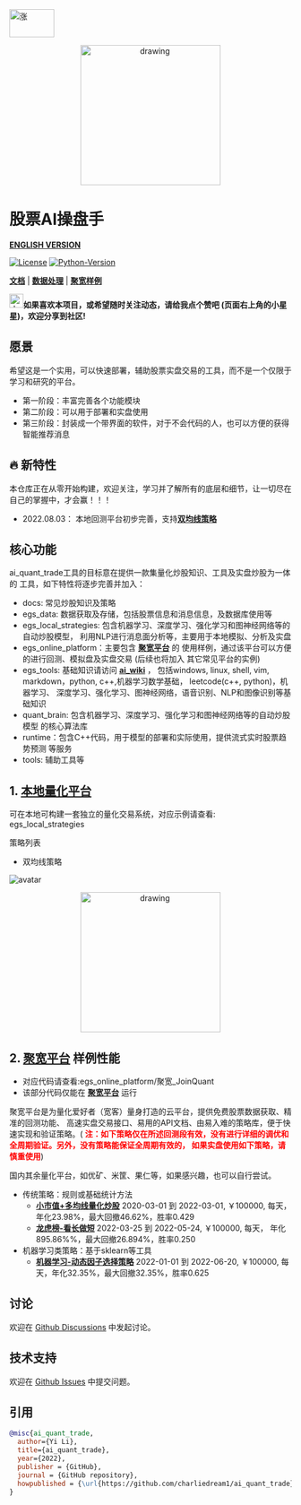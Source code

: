 <img height="50" src="https://github.com/charliedream1/ai_quant_trade/tree/master/img涨.jpeg" title="涨" width="80"/>

<p align="center">
  <img src="https://github.com/charliedream1/ai_quant_trade/tree/master/img涨.jpeg" alt="drawing" width="250"/>
</p>

# 股票AI操盘手  

[**ENGLISH VERSION**](https://github.com/charliedream1/ai_quant_trade/blob/master/README_EN.md)

[![License](https://img.shields.io/badge/License-Apache%202.0-brightgreen.svg)](https://opensource.org/licenses/Apache-2.0)
[![Python-Version](https://img.shields.io/badge/Python-3.8-brightgreen)](https://github.com/charliedream1/ai_quant_trade)

[**文档**](https://github.com/charliedream1/ai_quant_trade/tree/master/docs)
| [**数据处理**](https://github.com/charliedream1/ai_quant_trade/tree/master/egs_data)
| [**聚宽样例**](https://github.com/charliedream1/ai_quant_trade/tree/master/egs_%E8%81%9A%E5%AE%BD)

<img src="https://github.blog/wp-content/uploads/2020/09/github-stars-logo_Color.png" alt="drawing" width="25"/>**如果喜欢本项目，或希望随时关注动态，请给我点个赞吧 (页面右上角的小星星)，欢迎分享到社区!**

## 愿景
希望这是一个实用，可以快速部署，辅助股票实盘交易的工具，而不是一个仅限于学习和研究的平台。
- 第一阶段：丰富完善各个功能模块
- 第二阶段：可以用于部署和实盘使用
- 第三阶段：封装成一个带界面的软件，对于不会代码的人，也可以方便的获得智能推荐消息

## :fire: 新特性
本仓库正在从零开始构建，欢迎关注，学习并了解所有的底层和细节，让一切尽在自己的掌握中，才会赢！！！

* 2022.08.03： 本地回测平台初步完善，支持[**双均线策略**](https://github.com/charliedream1/ai_quant_trade/tree/master/egs_local_strategies/rules/double_ma)

## 核心功能
ai_quant_trade工具的目标意在提供一款集量化炒股知识、工具及实盘炒股为一体的
工具，如下特性将逐步完善并加入：

* docs: 常见炒股知识及策略
* egs_data: 数据获取及存储，包括股票信息和消息信息，及数据库使用等
* egs_local_strategies: 包含机器学习、深度学习、强化学习和图神经网络等的自动炒股模型，
    利用NLP进行消息面分析等，主要用于本地模拟、分析及实盘
* egs_online_platform：主要包含 [**聚宽平台**](https://www.joinquant.com/) 的
    使用样例，通过该平台可以方便的进行回测、模拟盘及实盘交易 (后续也将加入
    其它常见平台的实例)
* egs_tools: 基础知识请访问 [**ai_wiki**](https://github.com/charliedream1/ai_wiki) ，
    包括windows, linux, shell, vim, 
    markdown，python, c++,机器学习数学基础，
    leetcode(c++, python)，机器学习、
    深度学习、强化学习、图神经网络，语音识别、NLP和图像识别等基础知识
* quant_brain: 包含机器学习、深度学习、强化学习和图神经网络等的自动炒股模型
    的核心算法库
* runtime：包含C++代码，用于模型的部署和实际使用，提供流式实时股票趋势预测
    等服务
* tools: 辅助工具等

## 1. [**本地量化平台**](https://github.com/charliedream1/ai_quant_trade/tree/master/egs_local_strategies)  
可在本地可构建一套独立的量化交易系统，对应示例请查看: egs_local_strategies   

策略列表
- 双均线策略

<img alt="avatar" src="https://github.com/charliedream1/ai_quant_trade/tree/master/img" align="middle"/>

<p align="center">
  <img src="https://github.com/charliedream1/ai_quant_trade/tree/master/img/trades_on_k_line.png" alt="drawing" width="250"/>
</p>


## 2. [**聚宽平台**](https://www.joinquant.com/) 样例性能
- 对应代码请查看:egs_online_platform/聚宽_JoinQuant  
- 该部分代码仅能在 [**聚宽平台**](https://www.joinquant.com/) 运行

聚宽平台是为量化爱好者（宽客）量身打造的云平台，提供免费股票数据获取、精准的回测功能、
高速实盘交易接口、易用的API文档、由易入难的策略库，便于快速实现和验证策略。(<font color=red>
**注：如下策略仅在所述回测段有效，没有进行详细的调优和全周期验证。另外，没有策略能保证全周期有效的，
如果实盘使用如下策略，请慎重使用**</font>)

国内其余量化平台，如优矿、米筐、果仁等，如果感兴趣，也可以自行尝试。

- 传统策略：规则或基础统计方法  
  - [**小市值+多均线量化炒股**](https://www.joinquant.com/view/community/detail/c754d315a391f39f61858dfe3275f45f) 
  2020-03-01 到 2022-03-01, ￥100000, 每天， 年化23.98%，最大回撤46.62%，胜率0.429
  - [**龙虎榜-看长做短**](https://www.joinquant.com/view/community/detail/0986c3b92578952cc22c52f0a5ea4664) 
  2022-03-25 到 2022-05-24, ￥100000, 每天， 年化895.86%%，最大回撤26.894%，胜率0.250
- 机器学习类策略：基于sklearn等工具
  - [**机器学习-动态因子选择策略**](https://www.joinquant.com/view/community/detail/f2a9d2ec6d4ad18882fa0a364fb9123d)
  2022-01-01 到 2022-06-20, ￥100000, 每天，年化32.35%，最大回撤32.35%，胜率0.625

## 讨论
欢迎在 [Github Discussions](https://github.com/charliedream1/ai_quant_trade/discussions) 中发起讨论。


## 技术支持

欢迎在 [Github Issues](https://github.com/charliedream1/ai_quant_trade/issues) 中提交问题。


## 引用

``` bibtex
@misc{ai_quant_trade,
  author={Yi Li},
  title={ai_quant_trade},
  year={2022},
  publisher = {GitHub},
  journal = {GitHub repository},
  howpublished = {\url{https://github.com/charliedream1/ai_quant_trade}},
}

```
